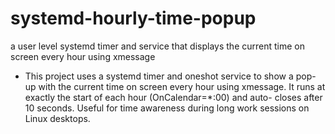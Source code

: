 # systemd-hourly-time-popup
a user level systemd timer and service that displays the current time on screen every hour using xmessage
* This project uses a systemd timer and oneshot service to show a
pop-up with the current time on screen every hour using xmessage. It
runs at exactly the start of each hour (OnCalendar=*:00) and auto-
closes after 10 seconds. Useful for time awareness during long work
sessions on Linux desktops.

